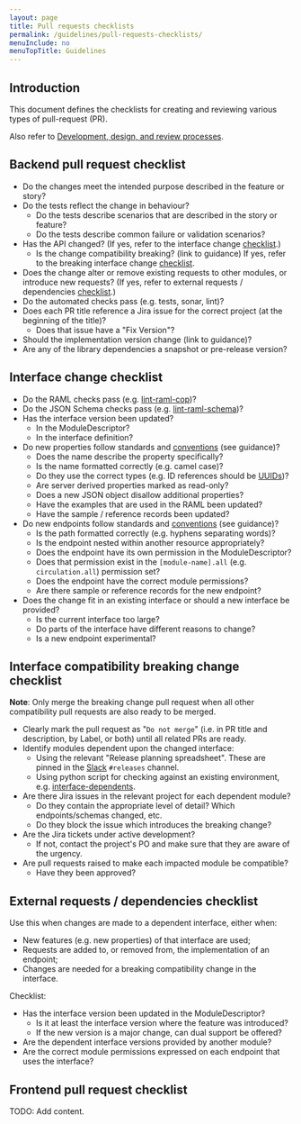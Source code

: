 ```yaml
---
layout: page
title: Pull requests checklists
permalink: /guidelines/pull-requests-checklists/
menuInclude: no
menuTopTitle: Guidelines
---
```


## Introduction

This document defines the checklists for creating and reviewing various types of pull-request (PR).

Also refer to [Development, design, and review processes](/guidelines/development-design-review/).

## Backend pull request checklist

* Do the changes meet the intended purpose described in the feature or story?
* Do the tests reflect the change in behaviour?
  * Do the tests describe scenarios that are described in the story or feature?
  * Do the tests describe common failure or validation scenarios?
* Has the API changed? (If yes, refer to the interface change [checklist](#interface-change-checklist).)
  * Is the change compatibility breaking? (link to guidance) If yes, refer to the breaking interface change [checklist](#interface-compatibility-breaking-change-checklist).
* Does the change alter or remove existing requests to other modules, or introduce new requests? (If yes, refer to external requests / dependencies [checklist](#external-requests--dependencies-checklist).)
* Do the automated checks pass (e.g. tests, sonar, lint)?
* Does each PR title reference a Jira issue for the correct project (at the beginning of the title)?
  * Does that issue have a "Fix Version"?
* Should the implementation version change (link to guidance)?
* Are any of the library dependencies a snapshot or pre-release version?

## Interface change checklist

* Do the RAML checks pass (e.g. [lint-raml-cop](/guides/raml-cop/))?
* Do the JSON Schema checks pass (e.g. [lint-raml-schema](/guides/describe-schema/))?
* Has the interface version been updated?
  * In the ModuleDescriptor?
  * In the interface definition?
* Do new properties follow standards and [conventions](/guidelines/naming-conventions/) (see guidance)?
  * Does the name describe the property specifically?
  * Is the name formatted correctly (e.g. camel case)?
  * Do they use the correct types (e.g. ID references should be [UUIDs](/guides/uuids/))?
  * Are server derived properties marked as read-only?
  * Does a new JSON object disallow additional properties?
  * Have the examples that are used in the RAML been updated?
  * Have the sample / reference records been updated?
* Do new endpoints follow standards and [conventions](/guidelines/naming-conventions/) (see guidance)?
  * Is the path formatted correctly (e.g. hyphens separating words)?
  * Is the endpoint nested within another resource appropriately?
  * Does the endpoint have its own permission in the ModuleDescriptor?
  * Does that permission exist in the `[module-name].all` (e.g. `circulation.all`) permission set?
  * Does the endpoint have the correct module permissions?
  * Are there sample or reference records for the new endpoint?
* Does the change fit in an existing interface or should a new interface be provided?
  * Is the current interface too large?
  * Do parts of the interface have different reasons to change?
  * Is a new endpoint experimental?

## Interface compatibility breaking change checklist

**Note**: Only merge the breaking change pull request when all other compatibility pull requests are also ready to be merged.

* Clearly mark the pull request as "`Do not merge`" (i.e. in PR title and description, by Label, or both) until all related PRs are ready.
* Identify modules dependent upon the changed interface:
  * Using the relevant "Release planning spreadsheet". These are pinned in the [Slack](/guidelines/which-forum/#slack) `#releases` channel.
  * Using python script for checking against an existing environment, e.g. [interface-dependents](https://github.com/folio-org/folio-tools/tree/master/interface-dependents).
* Are there Jira issues in the relevant project for each dependent module?
  * Do they contain the appropriate level of detail? Which endpoints/schemas changed, etc.
  * Do they block the issue which introduces the breaking change?
* Are the Jira tickets under active development?
  * If not, contact the project's PO and make sure that they are aware of the urgency.
* Are pull requests raised to make each impacted module be compatible?
  * Have they been approved?

## External requests / dependencies checklist

Use this when changes are made to a dependent interface, either when:
* New features (e.g. new properties) of that interface are used;
* Requests are added to, or removed from, the implementation of an endpoint;
* Changes are needed for a breaking compatibility change in the interface.

Checklist:
* Has the interface version been updated in the ModuleDescriptor?
  * Is it at least the interface version where the feature was introduced?
  * If the new version is a major change, can dual support be offered?
* Are the dependent interface versions provided by another module?
* Are the correct module permissions expressed on each endpoint that uses the interface?

## Frontend pull request checklist

TODO: Add content.

